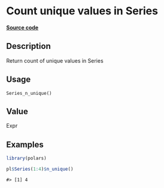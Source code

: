 

# Count unique values in Series

[**Source code**](https://github.com/pola-rs/r-polars/tree/main/R/series__series.R#L1034)

## Description

Return count of unique values in Series

## Usage

<pre><code class='language-R'>Series_n_unique()
</code></pre>

## Value

Expr

## Examples

``` r
library(polars)

pl$Series(1:4)$n_unique()
```

    #> [1] 4
